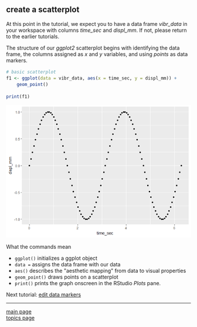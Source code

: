 
create a scatterplot
--------------------

At this point in the tutorial, we expect you to have a data frame *vibr\_data* in your workspace with columns *time\_sec* and *displ\_mm*. If not, please return to the earlier tutorials.

The structure of our *ggplot2* scatterplot begins with identifying the data frame, the columns assigned as *x* and *y* variables, and using *points* as data markers.

``` r
# basic scatterplot
f1 <- ggplot(data = vibr_data, aes(x = time_sec, y = displ_mm)) +
    geom_point()

print(f1)
```

![](tut-0304_create-scatterplot_files/figure-markdown_github-ascii_identifiers/unnamed-chunk-2-1.png)

What the commands mean

-   `ggplot()` initializes a ggplot object
-   `data =` assigns the data frame with our data
-   `aes()` describes the "aesthetic mapping" from data to visual properties
-   `geom_point()` draws points on a scatterplot
-   `print()` prints the graph onscreen in the RStudio *Plots* pane.

Next tutorial: [edit data markers](tut-0305_edit-data-markers.md)

------------------------------------------------------------------------

[main page](../README.md)<br> [topics page](../README-by-topic.md)
